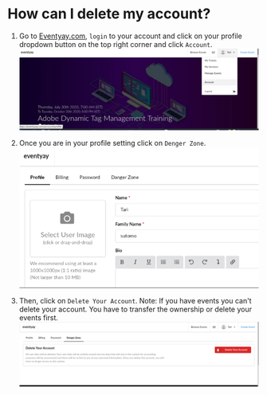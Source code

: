 # How can I delete my account?


1. Go to [Eventyay.com](https://eventyay.com), `login` to your account and click on your profile dropdown button on the top right corner and click `Account`. 
![delete account](/images/how-can-I-delete-my-account-1.png)

2. Once you are in your profile setting click on `Denger Zone`.
![delete account](/images/how-can-I-delete-my-account-2.png)

3. Then, click on `Delete Your Account`.
    Note: If you have events you can't delete your account. You have to transfer the ownership or delete your events first.
![delete account](/images/how-can-I-delete-my-account-3.png)
